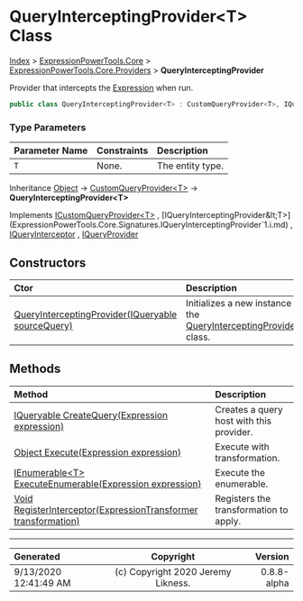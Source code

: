 ﻿# QueryInterceptingProvider&lt;T> Class

[Index](../index.md) > [ExpressionPowerTools.Core](ExpressionPowerTools.Core.a.md) > [ExpressionPowerTools.Core.Providers](ExpressionPowerTools.Core.Providers.n.md) > **QueryInterceptingProvider<T>**

Provider that intercepts the [Expression](https://docs.microsoft.com/dotnet/api/system.linq.expressions.expression) when run.

```csharp
public class QueryInterceptingProvider<T> : CustomQueryProvider<T>, IQueryInterceptingProvider<T>
```

### Type Parameters

| Parameter Name | Constraints | Description |
| :-- | :-- | :-- |
| `T` | None. | The entity type. |

Inheritance [Object](https://docs.microsoft.com/dotnet/api/system.object) → [CustomQueryProvider&lt;T>](ExpressionPowerTools.Core.Providers.CustomQueryProvider`1.cs.md) → **QueryInterceptingProvider&lt;T>**

Implements  [ICustomQueryProvider&lt;T>](ExpressionPowerTools.Core.Signatures.ICustomQueryProvider`1.i.md) ,  [IQueryInterceptingProvider&lt;T>](ExpressionPowerTools.Core.Signatures.IQueryInterceptingProvider`1.i.md) ,  [IQueryInterceptor](ExpressionPowerTools.Core.Signatures.IQueryInterceptor.i.md) ,  [IQueryProvider](https://docs.microsoft.com/dotnet/api/system.linq.iqueryprovider) 

## Constructors

| Ctor | Description |
| :-- | :-- |
| [QueryInterceptingProvider(IQueryable sourceQuery)](ExpressionPowerTools.Core.Providers.QueryInterceptingProvider`1.ctor.md#queryinterceptingprovideriqueryable-sourcequery) | Initializes a new instance of the [QueryInterceptingProvider&lt;T>](ExpressionPowerTools.Core.Providers.QueryInterceptingProvider`1.cs.md) class. |
## Methods

| Method | Description |
| :-- | :-- |
| [IQueryable CreateQuery(Expression expression)](ExpressionPowerTools.Core.Providers.QueryInterceptingProvider`1.CreateQuery.m.md) | Creates a query host with this provider. |
| [Object Execute(Expression expression)](ExpressionPowerTools.Core.Providers.QueryInterceptingProvider`1.Execute.m.md) | Execute with transformation. |
| [IEnumerable&lt;T> ExecuteEnumerable(Expression expression)](ExpressionPowerTools.Core.Providers.QueryInterceptingProvider`1.ExecuteEnumerable.m.md) | Execute the enumerable. |
| [Void RegisterInterceptor(ExpressionTransformer transformation)](ExpressionPowerTools.Core.Providers.QueryInterceptingProvider`1.RegisterInterceptor.m.md) | Registers the transformation to apply. |

---

| Generated | Copyright | Version |
| :-- | :-: | --: |
| 9/13/2020 12:41:49 AM | (c) Copyright 2020 Jeremy Likness. | 0.8.8-alpha |
